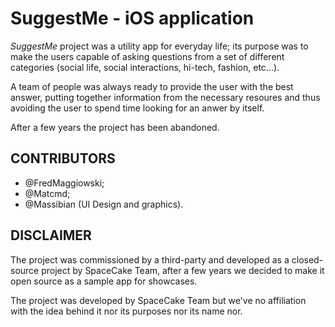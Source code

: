 # SuggestMe - iOS application

*SuggestMe* project was a utility app for everyday life; its purpose was to make the users capable
of asking questions from a set of different categories (social life, social interactions, hi-tech, fashion, etc...).

A team of people was always ready to provide the user with the best answer, putting together
information from the necessary resoures and thus avoiding the user to spend time looking for an anwer by itself.

After a few years the project has been abandoned.

## CONTRIBUTORS

  * @FredMaggiowski;
  * @Matcmd;
  * @Massibian (UI Design and graphics).


## DISCLAIMER

The project was commissioned by a third-party and developed as a closed-source project by SpaceCake Team,
after a few years we decided to make it open source as a sample app for showcases.

The project was developed by SpaceCake Team but we've no affiliation with the idea behind it
nor its purposes nor its name nor.